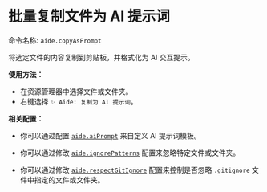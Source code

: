 # 批量复制文件为 AI 提示词

命令名称: `aide.copyAsPrompt`

将选定文件的内容复制到剪贴板，并格式化为 AI 交互提示。

**使用方法：**

- 在资源管理器中选择文件或文件夹。
- 右键选择 `✨ Aide: 复制为 AI 提示词`。

**相关配置：**

- 你可以通过配置 [`aide.aiPrompt`](../configuration/ai-prompt.md) 来自定义 AI 提示词模板。

- 你可以通过修改 [`aide.ignorePatterns`](../configuration/ignore-patterns.md) 配置来忽略特定文件或文件夹。

- 你可以通过修改 [`aide.respectGitIgnore`](../configuration/respect-git-ignore.md) 配置来控制是否忽略 `.gitignore` 文件中指定的文件或文件夹。
